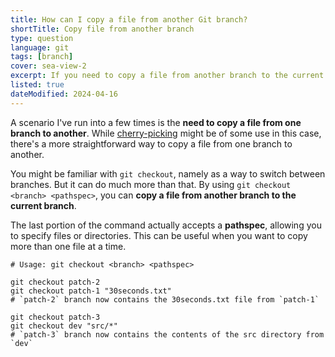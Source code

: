 ```yaml
---
title: How can I copy a file from another Git branch?
shortTitle: Copy file from another branch
type: question
language: git
tags: [branch]
cover: sea-view-2
excerpt: If you need to copy a file from another branch to the current branch, here's an easy way to do it.
listed: true
dateModified: 2024-04-16
---
```


A scenario I've run into a few times is the **need to copy a file from one branch to another**. While [cherry-picking](/git/s/pick-commits) might be of some use in this case, there's a more straightforward way to copy a file from one branch to another.

You might be familiar with `git checkout`, namely as a way to switch between branches. But it can do much more than that. By using `git checkout <branch> <pathspec>`, you can **copy a file from another branch to the current branch**.

The last portion of the command actually accepts a **pathspec**, allowing you to specify files or directories. This can be useful when you want to copy more than one file at a time.

```shell
# Usage: git checkout <branch> <pathspec>

git checkout patch-2
git checkout patch-1 "30seconds.txt"
# `patch-2` branch now contains the 30seconds.txt file from `patch-1`

git checkout patch-3
git checkout dev "src/*"
# `patch-3` branch now contains the contents of the src directory from `dev`
```
